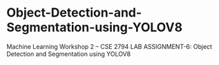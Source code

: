 # Object-Detection-and-Segmentation-using-YOLOV8
Machine Learning Workshop 2 – CSE 2794  LAB ASSIGNMENT-6:  Object Detection and Segmentation using YOLOV8 

